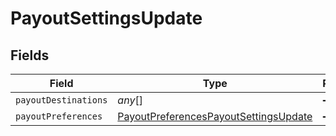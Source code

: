 # PayoutSettingsUpdate


## Fields

| Field                                                                                                 | Type                                                                                                  | Required                                                                                              | Description                                                                                           |
| ----------------------------------------------------------------------------------------------------- | ----------------------------------------------------------------------------------------------------- | ----------------------------------------------------------------------------------------------------- | ----------------------------------------------------------------------------------------------------- |
| `payoutDestinations`                                                                                  | *any*[]                                                                                               | :heavy_minus_sign:                                                                                    | N/A                                                                                                   |
| `payoutPreferences`                                                                                   | [PayoutPreferencesPayoutSettingsUpdate](../../models/shared/payoutpreferencespayoutsettingsupdate.md) | :heavy_minus_sign:                                                                                    | N/A                                                                                                   |